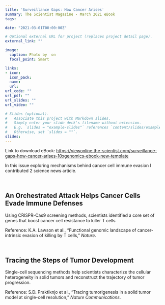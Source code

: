 ```yaml
---
title: 'Surveillance Gaps: How Cancer Arises'
summary: The Scientist Magazine - March 2021 eBook
tags:

date: "2021-03-01T00:00:00Z"

# Optional external URL for project (replaces project detail page).
external_link: ""

image:
  caption: Photo by  on
  focal_point: Smart

links:
- icon:
  icon_pack:
  name:
  url:
url_code: ""
url_pdf: ""
url_slides: ""
url_video: ""

# Slides (optional).
#   Associate this project with Markdown slides.
#   Simply enter your slide deck's filename without extension.
#   E.g. `slides = "example-slides"` references `content/slides/example-slides.md`.
#   Otherwise, set `slides = ""`.
slides:
---
```

Link to download eBook: https://viewonline.the-scientist.com/surveillance-gaps-how-cancer-arises-10xgenomics-ebook-new-template

In this issue exploring mechanisms behind cancer cell immune evasion I contributed 2 science news article.

&nbsp;
## An Orchestrated Attack Helps Cancer Cells Evade Immune Defenses ##

Using CRISPR-Cas9 screening methods, scientists identified a core set of genes that boost cancer cell resistance to killer T cells

Reference: K.A. Lawson et al., “Functional genomic landscape of cancer-intrinsic evasion of killing by T cells,” _Nature_.

&nbsp;
## Tracing the Steps of Tumor Development ##

Single-cell sequencing methods help scientists characterize the cellular heterogeneity in solid tumors and reconstruct the trajectory of tumor progression.

Reference: S.D. Praktiknjo et al., “Tracing tumorigenesis in a solid tumor model at single-cell resolution,” _Nature Communications_.
